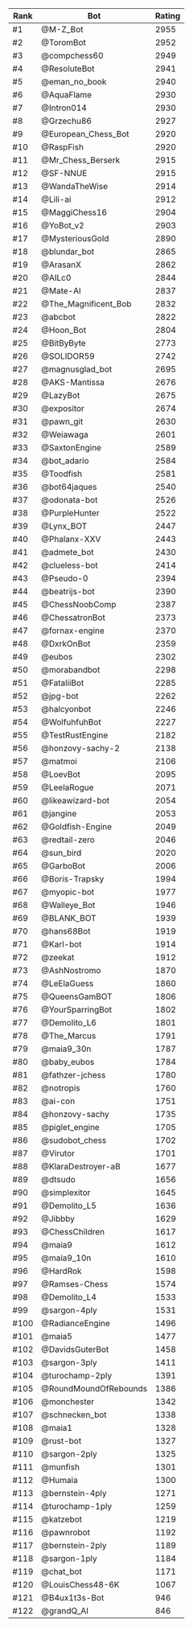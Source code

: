Rank|Bot|Rating
---|---|---
#1|@M-Z_Bot|2955
#2|@ToromBot|2952
#3|@compchess60|2949
#4|@ResoluteBot|2941
#5|@eman_no_book|2940
#6|@AquaFlame|2930
#7|@Intron014|2930
#8|@Grzechu86|2927
#9|@European_Chess_Bot|2920
#10|@RaspFish|2920
#11|@Mr_Chess_Berserk|2915
#12|@SF-NNUE|2915
#13|@WandaTheWise|2914
#14|@Lili-ai|2912
#15|@MaggiChess16|2904
#16|@YoBot_v2|2903
#17|@MysteriousGold|2890
#18|@blundar_bot|2865
#19|@ArasanX|2862
#20|@AILc0|2844
#21|@Mate-AI|2837
#22|@The_Magnificent_Bob|2832
#23|@abcbot|2822
#24|@Hoon_Bot|2804
#25|@BitByByte|2773
#26|@SOLIDOR59|2742
#27|@magnusglad_bot|2695
#28|@AKS-Mantissa|2676
#29|@LazyBot|2675
#30|@expositor|2674
#31|@pawn_git|2630
#32|@Weiawaga|2601
#33|@SaxtonEngine|2589
#34|@bot_adario|2584
#35|@Toodfish|2581
#36|@bot64jaques|2540
#37|@odonata-bot|2526
#38|@PurpleHunter|2522
#39|@Lynx_BOT|2447
#40|@Phalanx-XXV|2443
#41|@admete_bot|2430
#42|@clueless-bot|2414
#43|@Pseudo-0|2394
#44|@beatrijs-bot|2390
#45|@ChessNoobComp|2387
#46|@ChessatronBot|2373
#47|@fornax-engine|2370
#48|@DxrkOnBot|2359
#49|@eubos|2302
#50|@morabandbot|2298
#51|@FataliiBot|2285
#52|@jpg-bot|2262
#53|@halcyonbot|2246
#54|@WolfuhfuhBot|2227
#55|@TestRustEngine|2182
#56|@honzovy-sachy-2|2138
#57|@matmoi|2106
#58|@LoevBot|2095
#59|@LeelaRogue|2071
#60|@likeawizard-bot|2054
#61|@jangine|2053
#62|@Goldfish-Engine|2049
#63|@redtail-zero|2046
#64|@sun_bird|2020
#65|@GarboBot|2006
#66|@Boris-Trapsky|1994
#67|@myopic-bot|1977
#68|@Walleye_Bot|1946
#69|@BLANK_BOT|1939
#70|@hans68Bot|1919
#71|@Karl-bot|1914
#72|@zeekat|1912
#73|@AshNostromo|1870
#74|@LeElaGuess|1860
#75|@QueensGamBOT|1806
#76|@YourSparringBot|1802
#77|@Demolito_L6|1801
#78|@The_Marcus|1791
#79|@maia9_30n|1787
#80|@baby_eubos|1784
#81|@fathzer-jchess|1780
#82|@notropis|1760
#83|@ai-con|1751
#84|@honzovy-sachy|1735
#85|@piglet_engine|1705
#86|@sudobot_chess|1702
#87|@Virutor|1701
#88|@KlaraDestroyer-aB|1677
#89|@dtsudo|1656
#90|@simplexitor|1645
#91|@Demolito_L5|1636
#92|@Jibbby|1629
#93|@ChessChildren|1617
#94|@maia9|1612
#95|@maia9_10n|1610
#96|@HardRok|1598
#97|@Ramses-Chess|1574
#98|@Demolito_L4|1533
#99|@sargon-4ply|1531
#100|@RadianceEngine|1496
#101|@maia5|1477
#102|@DavidsGuterBot|1458
#103|@sargon-3ply|1411
#104|@turochamp-2ply|1391
#105|@RoundMoundOfRebounds|1386
#106|@monchester|1342
#107|@schnecken_bot|1338
#108|@maia1|1328
#109|@rust-bot|1327
#110|@sargon-2ply|1325
#111|@munfish|1301
#112|@Humaia|1300
#113|@bernstein-4ply|1271
#114|@turochamp-1ply|1259
#115|@katzebot|1219
#116|@pawnrobot|1192
#117|@bernstein-2ply|1189
#118|@sargon-1ply|1184
#119|@chat_bot|1171
#120|@LouisChess48-6K|1067
#121|@B4ux1t3s-Bot|946
#122|@grandQ_AI|846
